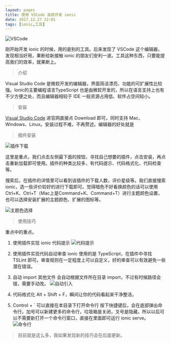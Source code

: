 ```yaml
---
layout: pages
title: 使用 VSCode 高效开发 ionic
date: 2017.12.27 22:01
tags: [ionic,工具]
---
```


![VSCode](http://upload-images.jianshu.io/upload_images/2024647-477e126e6ca50a44.png?imageMogr2/auto-orient/strip%7CimageView2/2/w/1240)

刚开始开发 ionic 的时候，用的是别的工具。后来发现了 VSCode 这个编辑器，发现相当好用，果断给新接触 ionic 的朋友们安利一波。工具这种东西，只要能提高我们的效率，就果断上。

> 介绍

Visual Studio Code 是微软开发的编辑器，界面简洁漂亮、功能的可扩展性比较强。Ionic的主要编程语言TypeScript 也是由微软开发的，所以在语言支持上也有不少方便之处，而且编辑器相较于 IDE 一般资源占用低、软件占空间较小。

> 安装

[Visual Studio Code](https://code.visualstudio.com)
进官网直接点 Download 即可，同时支持 Mac、Windows、Linux。安装过程不难，不再赘述。编辑器的好处就是

<!-- more -->

> 插件安装

![插件下载](http://upload-images.jianshu.io/upload_images/2024647-41934c67e3d45797.png?imageMogr2/auto-orient/strip%7CimageView2/2/w/1240)

这里是重点，我们点击左侧最下面的按钮，寻找自己想要的插件，点击安装，再点击重新加载即可使用。插件的种类比较多，有代码提示、代码格式化、代码检查等。

搜索后，在插件的详情里可以看到该插件的下载人数，评价星级等。我们直接搜索 ionic，选一些评价较好的进行下载即可。觉得暗色不好看换颜色的话可以使用Ctrl+K、Ctrl+T（Mac上是Command+K、Command+T）进行主题颜色设置，也可以选择安装扩展的主题颜色、扩展的图标等。

![主题色选择](http://upload-images.jianshu.io/upload_images/2024647-811f26dc484541ba.png?imageMogr2/auto-orient/strip%7CimageView2/2/w/1240)

> 使用技巧

重点中的重点。

1. 使用插件实现 ionic 代码提示
![代码提示](http://upload-images.jianshu.io/upload_images/2024647-185c47dea3134d0e.png?imageMogr2/auto-orient/strip%7CimageView2/2/w/1240)

2. 使用插件实现代码自动审查
ionic 使用的是 TypeScript，在插件中寻找 TSLint 即可。审查规则在一定程度上可以自定义，好的审查可以有效避免一些潜在错误。

3. 自动 import 其他文件
会自动根据文件所在目录 import，不过有时候路径会错，需要手动改。
![自动引入](http://upload-images.jianshu.io/upload_images/2024647-c3b03c5946c841ee.png?imageMogr2/auto-orient/strip%7CimageView2/2/w/1240)

4. 代码格式化
Alt + Shift + F，瞬间让你的代码看起来干净整洁。

5. Control + ` 可以直接在本目录下打开命令行
按下快捷键后，会在底部弹出命令行。加号可以新建更多的命令行，垃圾箱是关闭，叉号是隐藏。所以以后可以不需要新打开一个命令行窗口，直接在里面即可运行 ionic serve。
![命令行](http://upload-images.jianshu.io/upload_images/2024647-17f26f89be2c7190.png?imageMogr2/auto-orient/strip%7CimageView2/2/w/1240)



> 目前就是这么多，我如果发现新的技巧会在后面更新。
